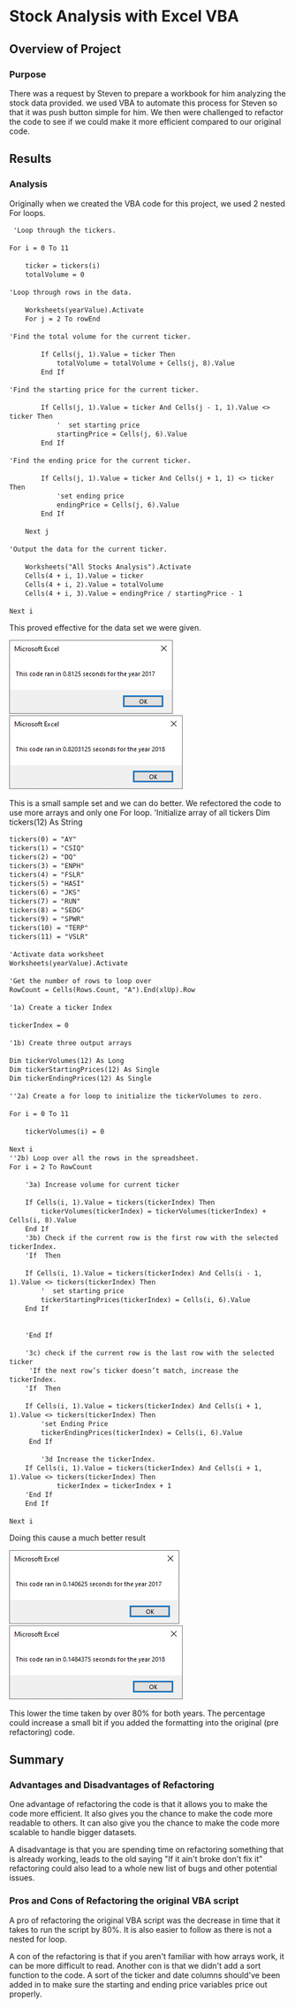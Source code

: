 # Stock Analysis with Excel VBA

## Overview of Project

### Purpose
There was a request by Steven to prepare a workbook for him analyzing the stock data provided. we used VBA to automate this process for Steven so that it was push button simple for him. We then were challenged to refactor the code to see if we could make it more efficient compared to our original code. 


## Results

### Analysis
Originally when we created the VBA code for this project, we used 2 nested For loops. 

     'Loop through the tickers.

    For i = 0 To 11
        
        ticker = tickers(i)
        totalVolume = 0
        
    'Loop through rows in the data.

        Worksheets(yearValue).Activate
        For j = 2 To rowEnd
        
    'Find the total volume for the current ticker.

            If Cells(j, 1).Value = ticker Then
                totalVolume = totalVolume + Cells(j, 8).Value
            End If
            
    'Find the starting price for the current ticker.

            If Cells(j, 1).Value = ticker And Cells(j - 1, 1).Value <> ticker Then
                '  set starting price
                startingPrice = Cells(j, 6).Value
            End If
            
    'Find the ending price for the current ticker.

            If Cells(j, 1).Value = ticker And Cells(j + 1, 1) <> ticker Then
                'set ending price
                endingPrice = Cells(j, 6).Value
            End If
        
        Next j

    'Output the data for the current ticker.
        
        Worksheets("All Stocks Analysis").Activate
        Cells(4 + i, 1).Value = ticker
        Cells(4 + i, 2).Value = totalVolume
        Cells(4 + i, 3).Value = endingPrice / startingPrice - 1
    
    Next i
    

This proved effective for the data set we were given.  

![2017](/resources/VBA_Challenge_2017_Before_Refactoring.png) 
![2018](/resources/VBA_Challenge_2018_Before_Refactoring.png)

This is a small sample set and we can do better. We refectored the code to use more arrays and only one For loop. 
    'Initialize array of all tickers
    Dim tickers(12) As String
    
    tickers(0) = "AY"
    tickers(1) = "CSIQ"
    tickers(2) = "DQ"
    tickers(3) = "ENPH"
    tickers(4) = "FSLR"
    tickers(5) = "HASI"
    tickers(6) = "JKS"
    tickers(7) = "RUN"
    tickers(8) = "SEDG"
    tickers(9) = "SPWR"
    tickers(10) = "TERP"
    tickers(11) = "VSLR"
    
    'Activate data worksheet
    Worksheets(yearValue).Activate
    
    'Get the number of rows to loop over
    RowCount = Cells(Rows.Count, "A").End(xlUp).Row
    
    '1a) Create a ticker Index
    
    tickerIndex = 0

    '1b) Create three output arrays
    
    Dim tickerVolumes(12) As Long
    Dim tickerStartingPrices(12) As Single
    Dim tickerEndingPrices(12) As Single
    
    ''2a) Create a for loop to initialize the tickerVolumes to zero.
    
    For i = 0 To 11
        
        tickerVolumes(i) = 0
       
    Next i
    ''2b) Loop over all the rows in the spreadsheet.
    For i = 2 To RowCount
        
        '3a) Increase volume for current ticker
        
        If Cells(i, 1).Value = tickers(tickerIndex) Then
            tickerVolumes(tickerIndex) = tickerVolumes(tickerIndex) + Cells(i, 8).Value
        End If
        '3b) Check if the current row is the first row with the selected tickerIndex.
        'If  Then
        
        If Cells(i, 1).Value = tickers(tickerIndex) And Cells(i - 1, 1).Value <> tickers(tickerIndex) Then
            '  set starting price
            tickerStartingPrices(tickerIndex) = Cells(i, 6).Value
        End If
            
            
        'End If
        
        '3c) check if the current row is the last row with the selected ticker
         'If the next row’s ticker doesn’t match, increase the tickerIndex.
        'If  Then
            
        If Cells(i, 1).Value = tickers(tickerIndex) And Cells(i + 1, 1).Value <> tickers(tickerIndex) Then
            'set Ending Price
            tickerEndingPrices(tickerIndex) = Cells(i, 6).Value
         End If

            '3d Increase the tickerIndex.
        If Cells(i, 1).Value = tickers(tickerIndex) And Cells(i + 1, 1).Value <> tickers(tickerIndex) Then
                tickerIndex = tickerIndex + 1
        'End If
        End If
        
    Next i

Doing this cause a much better result

![2017](/resources/VBA_Challenge_2017.png) 
![2018](/resources/VBA_Challenge_2018.png)

This lower the time taken by over 80% for both years. The percentage could increase a small bit if you added the formatting into the original (pre refactoring) code. 


## Summary

### Advantages and Disadvantages of Refactoring

One advantage of refactoring the code is that it allows you to make the code more efficient. It also gives you the chance to make the code more readable to others. It can also give you the chance to make the code more scalable to handle bigger datasets. 

A disadvantage is that you are spending time on refactoring something that is already working, leads to the old saying "If it ain't broke don't fix it" refactoring could also lead to a whole new list of bugs and other potential issues. 

### Pros and Cons of Refactoring the original VBA script

A pro of refactoring the original VBA script was the decrease in time that it takes to run the script by 80%. It is also easier to follow as there is not a nested for loop. 

A con of the refactoring is that if you aren't familiar with how arrays work, it can be more difficult to read. Another con is that we didn't add a sort function to the code. A sort of the ticker and date columns should've been added in to make sure the starting and ending price variables price out properly. 
